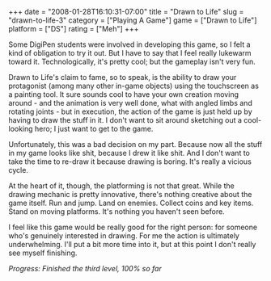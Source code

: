 +++
date = "2008-01-28T16:10:31-07:00"
title = "Drawn to Life"
slug = "drawn-to-life-3"
category = ["Playing A Game"]
game = ["Drawn to Life"]
platform = ["DS"]
rating = ["Meh"]
+++

Some DigiPen students were involved in developing this game, so I felt a kind of obligation to try it out.  But I have to say that I feel really lukewarm toward it.  Technologically, it's pretty cool; but the gameplay isn't very fun.

Drawn to Life's claim to fame, so to speak, is the ability to draw your protagonist (among many other in-game objects) using the touchscreen as a painting tool.  It sure sounds cool to have your own creation moving around - and the animation is very well done, what with angled limbs and rotating joints - but in execution, the action of the game is just held up by having to draw the stuff in it.  I don't want to sit around sketching out a cool-looking hero; I just want to get to the game.

Unfortunately, this was a bad decision on my part.  Because now all the stuff in my game looks like shit, because I drew it like shit.  And I don't want to take the time to re-draw it because drawing is boring.  It's really a vicious cycle.

At the heart of it, though, the platforming is not that great.  While the drawing mechanic is pretty innovative, there's nothing creative about the game itself.  Run and jump.  Land on enemies.  Collect coins and key items.  Stand on moving platforms.  It's nothing you haven't seen before.

I feel like this game would be really good for the right person: for someone who's genuinely interested in drawing.  For me the action is ultimately underwhelming.  I'll put a bit more time into it, but at this point I don't really see myself finishing.

<i>Progress: Finished the third level, 100% so far</i>